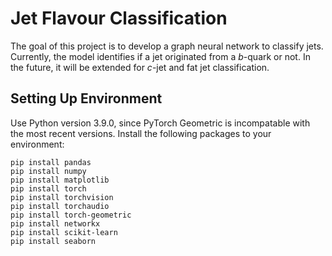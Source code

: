 # Jet Flavour Classification

The goal of this project is to develop a graph neural network to classify jets. Currently, the model identifies if a jet originated from a _b_-quark or not.
In the future, it will be extended for _c_-jet and fat jet classification.

## Setting Up Environment

Use Python version 3.9.0, since PyTorch Geometric is incompatable with the most recent versions.
Install the following packages to your environment:

```
pip install pandas
pip install numpy
pip install matplotlib
pip install torch
pip install torchvision
pip install torchaudio
pip install torch-geometric
pip install networkx
pip install scikit-learn
pip install seaborn
```

